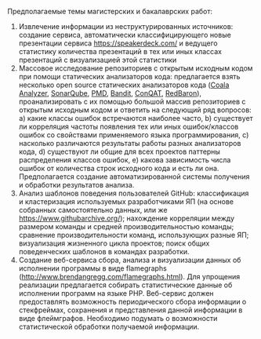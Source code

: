 Предполагаемые темы магистерских и бакалаврских работ:

1. Извлечение информации из неструктурированных источников: создание сервиса, автоматически классифицирующего новые презентации сервиса https://speakerdeck.com/ и ведущего статистику количества презентаций в тех или иных классах презентаций с визуализацией этой статистики
1. Массовое исследование репозиториев с открытым исходным кодом при помощи статических анализаторов кода: предлагается взять несколько open source статических анализаторов кода ([Coala Analyzer](https://github.com/coala/coala), [SonarQube](https://github.com/SonarSource/sonarqube), [PMD](https://github.com/pmd/pmd), [Bandit](https://github.com/openstack/bandit), [ConQAT](https://www.cqse.eu/en/products/conqat/overview/), [RedBaron](https://github.com/pycqa/redbaron)), проанализировать с их помощью большой массив репозиториев с открытым исходным кодом и ответить на следующий ряд вопросов: a) какие классы ошибок встречаются наиболее часто, b) существует ли корреляция частоты появления тех или иных ошибок/классов ошибок со свойствами применяемого языка программирования, c) насколько различаются результаты работы разных анализаторов кода, d) существуют ли общие для всех проектов паттерны распределения классов ошибок, e) какова зависимость числа ошибок от количества строк исходного кода и есть ли она. Предполагается создание автоматизированной системы получения и обработки результатов анализа.
1. Анализ шаблонов поведения пользователей GitHub: классификация и кластеризация используемых разработчиками ЯП (на основе собранных самостоятельно данных, или же https://www.githubarchive.org/); нахождение корреляции между размером команды и средней производительностью команды; сравнение производительности команд, использующих разные ЯП; визуализация жизненного цикла проектов; поиск общих поведенческих шаблонов в командах разработки.
1. Создание веб-сервиса сбора, анализа и визуализации данных об исполнении программы в виде flamegraphs (http://www.brendangregg.com/flamegraphs.html). Для упрощения реализации предлагается собирать статистические данные об исполнении программ на языке PHP. Веб-сервис должен предоставлять возможность периодического сбора информации о стекфреймах, сохранения и представления данной информации в виде флеймграфов. Необходимо подумать о возможности статистической обработки получаемой информации.
